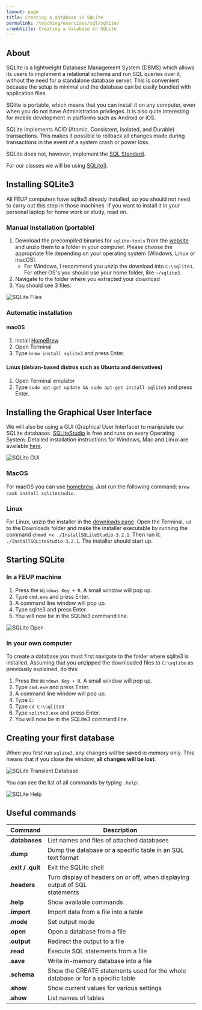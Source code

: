 ```yaml
---
layout: page
title: Creating a database in SQLite
permalink: /teaching/exercises/sql/sqlite/
crumbtitle: Creating a database in SQLite
---
```


## About 

SQLite is a lightweight Database Management System (DBMS) which allows its users to implement a relational schema and run SQL queries over it, without the need for a standalone database server. This is convenient because the setup is minimal and the database can be easily bundled with application files.

SQlite is portable, which means that you can install it on any computer, even when you do not have Administration privileges. It is also quite interesting for mobile development in platforms such as Android or iOS.

SQLite implements ACID (Atomic, Consistent, Isolated, and Durable) transactions. This makes it possible to rollback all changes made during transactions in the event of a system crash or power loss.

SQLite does not, however, implement the [SQL Standard](https://en.wikipedia.org/wiki/SQL#Interoperability_and_standardization). 

For our classes we will be using [SQLite3](https://www.sqlite.org/download.html). 

## Installing SQLite3

All FEUP computers have sqlite3 already installed, so you should not need to carry out this step in those machines. If you want to install it in your personal laptop for home work or study, read on.

### Manual Installation (portable)

1. Download the precompiled binaries for `sqlite-tools` from the [website](https://www.sqlite.org/download.html) and unzip them to a folder in your computer. Please choose the appropriate file depending on your operating system (Windows, Linux or macOS).
   - For Windows, I recommend you unzip the download into `C:\sqlite3`. For other OS's you should use your home folder, like `~/sqlite3`.
2. Navigate to the folder where you extracted your download
3. You should see 3 files:

![SQLite Files](sqlite_files.png)

### Automatic installation 

#### macOS 

1. Install [HomeBrew](https://brew.sh)
2. Open Terminal  
3. Type `brew install sqlite3` and press Enter.

#### Linux (debian-based distros such as Ubuntu and derivatives)

1. Open Terminal emulator
2. Type `sudo apt-get update && sudo apt-get install sqlite3` and press Enter.


## Installing the Graphical User Interface

We will also be using a GUI (Graphical User Interface) to manipulate our SQLite databases. [SQLiteStudio](https://sqlitestudio.pl/index.rvt) is free and runs on every Operating System. Detailed installation instructions for Windows, Mac and Linux are available [here](https://sqlitestudio.pl/index.rvt?act=download).

![SQLite GUI](sqlitestudio.png)

### MacOS 
For macOS you can use [homebrew](https://brew.sh). Just run the following command: `brew cask install sqlitestudio`.

### Linux 

For Linux, unzip the installer in the [downloads page](https://sqlitestudio.pl/index.rvt?act=download). Open the Terminal, `cd` to the Downloads folder and make the installer executable by running the command `chmod +x ./InstallSQLiteStudio-3.2.1`. Then run it: `./InstallSQLiteStudio-3.2.1`. The installer should start up.

## Starting SQLite

### In a FEUP machine

1. Press the `Windows Key + R`. A small window will pop up. 
2. Type `cmd.exe` and press Enter.
3. A command line window will pop up.
4. Type sqlite3 and press Enter.
5. You will now be in the SQLite3 command line.

![SQLite Open](sqlite_open.png)

### In your own computer

To create a database you must first navigate to the folder where sqlite3 is installed. Assuming that you unzipped the downloaded files to `C:\sqlite` as previously explained, do this:

1. Press the `Windows Key + R`. A small window will pop up. 
2. Type `cmd.exe` and press Enter.
3. A command line window will pop up.
4. Type `C:`
5. Type `cd C:\sqlite3`
6. Type `sqlite3.exe` and press Enter.
7. You will now be in the SQLite3 command line.

## Creating your first database

When you first run `sqlite3`, any changes will be saved in memory only. This means that if you close the window, **all changes will be lost**.

![SQLite Transient Database](transient.png)

You can see the list of all commands by typing `.help`:

![SQLite Help](help.png)

## Useful commands



| Command           | Description                                                  |
| ----------------- | ------------------------------------------------------------ |
| **.databases**    | List names and files of attached databases                   |
| **.dump**         | Dump the database or a specific table in an SQL text format  |
| **.exit / .quit** | Exit the SQLite shell                                        |
| **.headers**      | Turn display of headers on or off, when displaying output of SQL<br/>statements |
| **.help**         | Show available commands                                      |
| **.import**       | Import data from a file into a table                         |
| **.mode**         | Set output mode                                              |
| **.open**         | Open a database from a file                                  |
| **.output**       | Redirect the output to a file                                |
| **.read**         | Execute SQL statements from a file                           |
| **.save**         | Write in-memory database into a file                         |
| **.schema**       | Show the CREATE statements used for the whole database or for a specific table |
| **.show**         | Show current values for various settings                     |
| **.show**         | List names of tables                                         |



